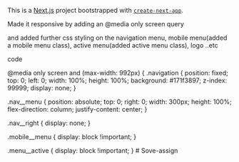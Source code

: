 This is a [Next.js](https://nextjs.org/) project bootstrapped with [`create-next-app`](https://github.com/vercel/next.js/tree/canary/packages/create-next-app).



Made it responsive by adding an @media only screen query 

and added further css styling on the navigation menu, mobile menu(added a mobile menu class), active menu(added active menu class), logo ..etc

code

@media only screen and (max-width: 992px) {
  .navigation {
    position: fixed;
    top: 0;
    left: 0;
    width: 100%;
    height: 100%;
    background: #171f3897;
    z-index: 99999;
    display: none;
  }

  .nav__menu {
    position: absolute;
    top: 0;
    right: 0;
    width: 300px;
    height: 100%;
    flex-direction: column;
    justify-content: center;
  }

  .nav__right {
    display: none;
  }

  .mobile__menu {
    display: block !important;
  }

  .menu__active {
    display: block !important;
  }
#   S o v e - a s s i g n  
 
